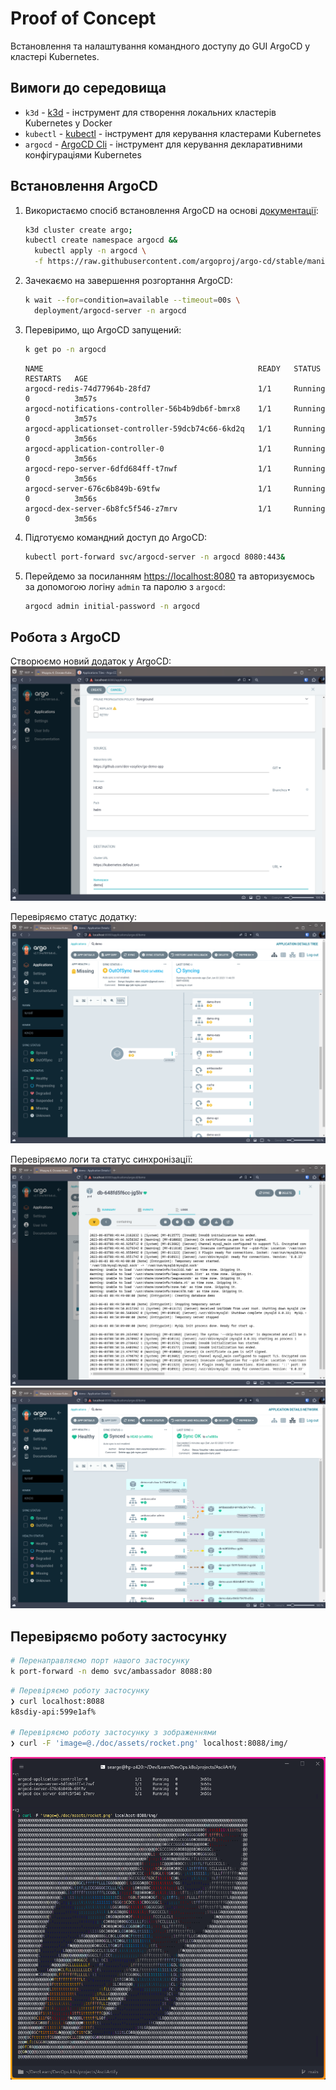 # Proof of Concept

Встановлення та налаштування командного доступу до GUI ArgoCD у кластері Kubernetes.

## Вимоги до середовища

- `k3d` - [k3d](https://k3d.io/) - інструмент для створення локальних кластерів Kubernetes у Docker
- `kubectl` - [kubectl](https://kubernetes.io/docs/tasks/tools/) - інструмент для керування кластерами Kubernetes
- `argocd` - [ArgoCD Cli](https://argo-cd.readthedocs.io/en/stable/cli_installation/) - інструмент для керування декларативними конфігураціями Kubernetes

## Встановлення ArgoCD

1. Використаємо спосіб встановлення ArgoCD на основі [документації](https://argo-cd.readthedocs.io/en/stable/getting_started/#1-install-argo-cd):

   ```bash
   k3d cluster create argo;
   kubectl create namespace argocd &&
     kubectl apply -n argocd \
     -f https://raw.githubusercontent.com/argoproj/argo-cd/stable/manifests/install.yaml
   ```

2. Зачекаємо на завершення розгортання ArgoCD:

   ```bash
   k wait --for=condition=available --timeout=00s \
     deployment/argocd-server -n argocd
   ```

3. Перевіримо, що ArgoCD запущений:

   ```bash
   k get po -n argocd
   ```

   ```text
   NAME                                                READY   STATUS    RESTARTS   AGE
   argocd-redis-74d77964b-28fd7                        1/1     Running   0          3m57s
   argocd-notifications-controller-56b4b9db6f-bmrx8    1/1     Running   0          3m57s
   argocd-applicationset-controller-59dcb74c66-6kd2q   1/1     Running   0          3m56s
   argocd-application-controller-0                     1/1     Running   0          3m56s
   argocd-repo-server-6dfd684ff-t7nwf                  1/1     Running   0          3m56s
   argocd-server-676c6b849b-69tfw                      1/1     Running   0          3m56s
   argocd-dex-server-6b8fc5f546-z7mrv                  1/1     Running   0          3m56s
   ```

4. Підготуємо командний доступ до ArgoCD:

   ```bash
   kubectl port-forward svc/argocd-server -n argocd 8080:443&
   ```

5. Перейдемо за посиланням [https://localhost:8080](https://localhost:8080) та авторизуємось за допомогою логіну `admin` та паролю з `argocd`:

   ```bash
   argocd admin initial-password -n argocd
   ```

## Робота з ArgoCD

Створюємо новий додаток у ArgoCD:
![Create new application](./assets/create_new.png)

Перевіряємо статус додатку:
![View tree](./assets/tree.png)

Перевіряємо логи та статус синхронізації:
![Check logs](./assets/logs.png)
![Check sync](./assets/network.png)

## Перевіряємо роботу застосунку

```bash
# Перенаправляємо порт нашого застосунку
k port-forward -n demo svc/ambassador 8088:80
```

```bash
# Перевіряємо роботу застосунку
❯ curl localhost:8088
k8sdiy-api:599e1af%

# Перевіряємо роботу застосунку з зображеннями
❯ curl -F 'image=@./doc/assets/rocket.png' localhost:8088/img/
```

![Check app](./assets/ascii.png)
